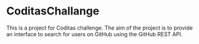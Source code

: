# CoditasChallange
This is a project for Coditas challenge. The aim of the project is to provide an interface to search for users on GitHub using the GitHub REST API.

